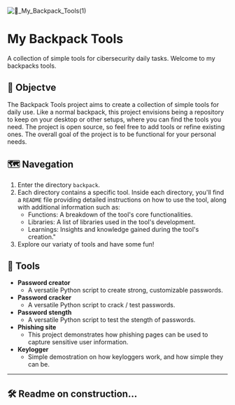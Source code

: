 
![🎒_My_Backpack_Tools(1)](https://github.com/user-attachments/assets/6421dc26-0128-4f23-a724-47e26c79a66a)

# My Backpack Tools

A collection of simple tools for cibersecurity daily tasks. Welcome to my backpacks tools.

## 🎯 Objectve
The Backpack Tools project aims to create a collection of simple tools for daily use. Like a normal backpack, this project envisions being a repository to keep on your desktop or other setups, where you can find the tools you need. The project is open source, so feel free to add tools or refine existing ones. The overall goal of the project is to be functional for your personal needs.

## 🗺️ Navegation

1. Enter the directory `backpack`.
2. Each directory contains a specific tool. Inside each directory, you'll find a `README` file providing detailed instructions on how to use the tool, along with additional information such as:
    - Functions: A breakdown of the tool's core functionalities.
    - Libraries: A list of libraries used in the tool's development.
    - Learnings: Insights and knowledge gained during the tool's creation."
4. Explore our variaty of tools and have some fun!

## 🧰 Tools 

- **Password creator**
  - A versatile Python script to create strong, customizable passwords.
- **Password cracker**
  - A versatile Python script to crack / test passwords.
- **Password stength**
  - A versatile Python script to test the stength of passwords.    
- **Phishing site**
  - This project demonstrates how phishing pages can be used to capture sensitive user information.
- **Keylogger**
  - Simple demostration on how keyloggers work, and how simple they can be. 
   
---
## 🛠️ Readme on construction...
